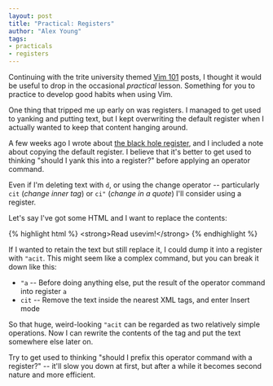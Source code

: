 ```yaml
---
layout: post
title: "Practical: Registers"
author: "Alex Young"
tags: 
- practicals
- registers
---
```


Continuing with the trite university themed [Vim 101](/tags.html#vim101) posts, I thought it would be useful to drop in the occasional _practical_ lesson.  Something for you to practice to develop good habits when using Vim.

One thing that tripped me up early on was registers.  I managed to get used to yanking and putting text, but I kept overwriting the default register when I actually wanted to keep that content hanging around.

A few weeks ago I wrote about [the black hole register](http://usevim.com/2013/03/29/blackhole/), and I included a note about copying the default register.  I believe that it's better to get used to thinking "should I yank this into a register?" before applying an operator command.

Even if I'm deleting text with `d`, or using the change operator -- particularly `cit` (_change inner tag_) or `ci"` (_change in a quote_) I'll consider using a register.

Let's say I've got some HTML and I want to replace the contents:

{% highlight html %}
&lt;strong&gt;Read usevim!&lt;/strong&gt;
{% endhighlight %}

If I wanted to retain the text but still replace it, I could dump it into a register with `"acit`.  This might seem like a complex command, but you can break it down like this:

* `"a` -- Before doing anything else, put the result of the operator command into register `a`
* `cit` -- Remove the text inside the nearest XML tags, and enter Insert mode

So that huge, weird-looking `"acit` can be regarded as two relatively simple operations.  Now I can rewrite the contents of the tag and put the text somewhere else later on.

Try to get used to thinking "should I prefix this operator command with a register?" -- it'll slow you down at first, but after a while it becomes second nature and more efficient.
